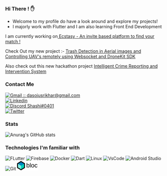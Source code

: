 ### Hi There !  :hand:

- Welcome to my profile do have a look around and explore my projects!  
- I majorly work with Flutter and I am also learning Front End Development   

I am currently working on<a href="https://github.com/srikharshashi/dating_app"> Ecstasy - An invite based platform to find your match !  </a>

Check Out my new project :- [Trash Detection in Aerial images and Controlling UAV's remotely using Websocket and DroneKit SDK](https://github.com/srikharshashi/trash-detection-docs)

Also check out this new hackathon project [Intelligent Crime Reporting and Intervention System](https://github.com/srikharshashi/sih2022-docs)  

### Contact Me
<a href="mailto:dasojusrikhar@gmail.com">  ![Gmail](https://img.shields.io/badge/Gmail-D14836?style=for-the-badge&logo=gmail&logoColor=white)   :: dasojusrikhar@gmail.com    </a>  
 <a href  ="https://www.linkedin.com/in/srikhar-shashi/">  ![Linkedin](https://img.shields.io/badge/LinkedIn-0077B5?style=for-the-badge&logo=linkedin&logoColor=white)</a>  
 <a href ="https://discordapp.com/users/Shashi#0401"> ![Discord](https://img.shields.io/badge/Discord-7289DA?style=for-the-badge&logo=discord&logoColor=white) Shashi#0401 </a>  
<a href="https://twitter.com/SrikharShashi" >![Twitter](https://img.shields.io/badge/Twitter-1DA1F2?style=for-the-badge&logo=twitter&logoColor=white)
</a>

 
### Stats

![Anurag's GitHub stats](https://github-readme-stats.vercel.app/api?username=srikharshashi&show_icons=true&theme=radical)

### Technologies I'm familiar with

![FLutter](https://img.shields.io/badge/Flutter-02569B?style=for-the-badge&logo=flutter&logoColor=white) ![Firebase](https://img.shields.io/badge/firebase-ffca28?style=for-the-badge&logo=firebase&logoColor=black) ![Docker](https://img.shields.io/badge/Docker-2CA5E0?style=for-the-badge&logo=docker&logoColor=white) ![Dart](https://img.shields.io/badge/Dart-0175C2?style=for-the-badge&logo=dart&logoColor=white) ![Linux](https://img.shields.io/badge/Linux-FCC624?style=for-the-badge&logo=linux&logoColor=black) ![VsCode](https://img.shields.io/badge/Visual_Studio_Code-0078D4?style=for-the-badge&logo=visual%20studio%20code&logoColor=white) ![Android Studio](https://img.shields.io/badge/Android_Studio-3DDC84?style=for-the-badge&logo=android-studio&logoColor=white)
![Git](https://img.shields.io/badge/Git-F05032?style=for-the-badge&logo=git&logoColor=white)   <img src="https://raw.githubusercontent.com/felangel/bloc/master/docs/assets/bloc_logo_full.png" height="30" alt="Bloc" />
